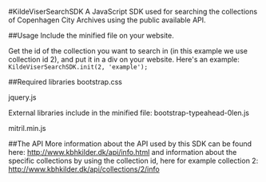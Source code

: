 #KildeViserSearchSDK
A JavaScript SDK used for searching the collections of Copenhagen City Archives using the public available API.

##Usage
Include the minified file on your website.


Get the id of the collection you want to search in (in this example we use collection id 2), and put it in a div on your website.
Here's an example:
`KildeViserSearchSDK.init(2, 'example');`

##Required libraries
bootstrap.css

jquery.js

External libraries include in the minified file:
bootstrap-typeahead-0len.js

mitril.min.js

##The API
More information about the API used by this SDK can be found here: http://www.kbhkilder.dk/api/info.html and information about the specific collections by using the collection id, here for example collection 2: http://www.kbhkilder.dk/api/collections/2/info
